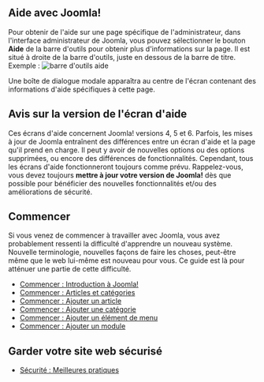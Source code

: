<!-- Filename: Help4.x:Start_Here / Display title: Commencez ici -->

## Aide avec Joomla!

Pour obtenir de l'aide sur une page spécifique de l'administrateur, dans l'interface administrateur de Joomla, vous pouvez sélectionner le bouton **Aide** de la barre d'outils pour obtenir plus d'informations sur la page. Il est situé à droite de la barre d'outils, juste en dessous de la barre de titre. Exemple :
![barre d'outils aide](../../../fr/images/help-screens/start-here-top-bars.png "Barre d'outils Aide")

Une boîte de dialogue modale apparaîtra au centre de l'écran contenant des informations d'aide spécifiques à cette page.

## Avis sur la version de l'écran d'aide

Ces écrans d'aide concernent Joomla! versions 4, 5 et 6. Parfois, les mises à jour de Joomla entraînent des différences entre un écran d'aide et la page qu'il prend en charge. Il peut y avoir de nouvelles options ou des options supprimées, ou encore des différences de fonctionnalités. Cependant, tous les écrans d'aide fonctionneront toujours comme prévu. Rappelez-vous, vous devez toujours **mettre à jour votre version de Joomla!** dès que possible pour bénéficier des nouvelles fonctionnalités et/ou des améliorations de sécurité.

## Commencer

Si vous venez de commencer à travailler avec Joomla, vous avez probablement ressenti la difficulté d'apprendre un nouveau système. Nouvelle terminologie, nouvelles façons de faire les choses, peut-être même que le web lui-même est nouveau pour vous. Ce guide est là pour atténuer une partie de cette difficulté.

- [Commencer : Introduction à Joomla!](jdocmanual?article=user/getting-started/introduction-to-joomla "Introduction à Joomla!")
- [Commencer : Articles et catégories](jdocmanual?article=user/getting-started/articles-and-categories "Articles et catégories")
- [Commencer : Ajouter un article](jdocmanual?article=user/getting-started/adding-an-article "Ajouter un article")
- [Commencer : Ajouter une catégorie](jdocmanual?article=user/getting-started/adding-a-category "Ajouter une catégorie")
- [Commencer : Ajouter un élément de menu](jdocmanual?article=user/getting-started/adding-a-menu-item "Ajouter un élément de menu")
- [Commencer : Ajouter un module](jdocmanual?article=user/getting-started/adding-a-module "Ajouter un module")

## Garder votre site web sécurisé

- [Sécurité : Meilleures pratiques](jdocmanual?article=user/security/best-practices "Sécurité : Meilleures pratiques")
